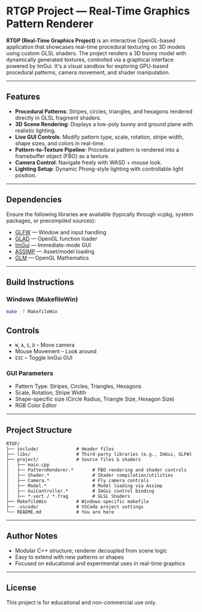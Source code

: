 # RTGP Project — Real-Time Graphics Pattern Renderer

**RTGP (Real-Time Graphics Project)** is an interactive OpenGL-based application that showcases real-time procedural texturing on 3D models using custom GLSL shaders. The project renders a 3D bunny model with dynamically generated textures, controlled via a graphical interface powered by ImGui. It's a visual sandbox for exploring GPU-based procedural patterns, camera movement, and shader manipulation.

---

## Features

- **Procedural Patterns**: Stripes, circles, triangles, and hexagons rendered directly in GLSL fragment shaders.
- **3D Scene Rendering**: Displays a low-poly bunny and ground plane with realistic lighting.
- **Live GUI Controls**: Modify pattern type, scale, rotation, stripe width, shape sizes, and colors in real-time.
- **Pattern-to-Texture Pipeline**: Procedural pattern is rendered into a framebuffer object (FBO) as a texture.
- **Camera Control**: Navigate freely with WASD + mouse look.
- **Lighting Setup**: Dynamic Phong-style lighting with controllable light position.

---

## Dependencies

Ensure the following libraries are available (typically through vcpkg, system packages, or precompiled sources):

- [GLFW](https://www.glfw.org/) — Window and input handling
- [GLAD](https://glad.dav1d.de/) — OpenGL function loader
- [ImGui](https://github.com/ocornut/imgui) — Immediate-mode GUI
- [ASSIMP](https://github.com/assimp/assimp) — Asset/model loading
- [GLM](https://github.com/g-truc/glm) — OpenGL Mathematics

---

## Build Instructions

### Windows (MakefileWin)
```bash
make -f MakefileWin
```


## Controls

- `W`, `A`, `S`, `D` – Move camera
- Mouse Movement – Look around
- `ESC` – Toggle ImGui GUI

### GUI Parameters
- Pattern Type: Stripes, Circles, Triangles, Hexagons
- Scale, Rotation, Stripe Width
- Shape-specific size (Circle Radius, Triangle Size, Hexagon Size)
- RGB Color Editor

---

## Project Structure

```
RTGP/
├── include/              # Header files
├── libs/                 # Third-party libraries (e.g., ImGui, GLFW)
├── project/              # Source files & shaders
│   ├── main.cpp
│   ├── PatternRenderer.*       # FBO rendering and shader controls
│   ├── Shader.*                # Shader compilation/utilities
│   ├── Camera.*                # Fly camera controls
│   ├── Model.*                 # Model loading via Assimp
│   ├── GuiController.*         # ImGui control binding
│   ├── *.vert / *.frag         # GLSL Shaders
├── MakefileWin           # Windows-specific makefile
├── .vscode/              # VSCode project settings
└── README.md             # You are here
```

---

## Author Notes

- Modular C++ structure; renderer decoupled from scene logic
- Easy to extend with new patterns or shapes
- Focused on educational and experimental uses in real-time graphics

---

## License

This project is for educational and non-commercial use only.

